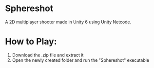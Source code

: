 # Sphereshot
A 2D multiplayer shooter made in Unity 6 using Unity Netcode.

# How to Play:
1. Download the .zip file and extract it
2. Open the newly created folder and run the "Sphereshot" executable
